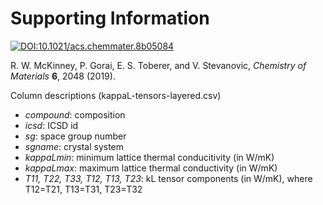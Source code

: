 # Supporting Information
[![DOI:10.1021/acs.chemmater.8b05084](https://zenodo.org/badge/DOI/10.1021/acs.chemmater.8b05084.svg)](https://doi.org/10.1021/acs.chemmater.8b05084)

R. W. McKinney, P. Gorai, E. S. Toberer, and V. Stevanovic, *Chemistry of Materials* **6**, 2048 (2019).

Column descriptions (kappaL-tensors-layered.csv)
* *compound*: composition
* *icsd*: ICSD id
* *sg*: space group number
* *sgname*: crystal system
* *kappaLmin*: minimum lattice thermal conducitivity (in W/mK)
* *kappaLmax*: maximum lattice thermal conductivity (in W/mK)
* *T11, T22, T33, T12, T13, T23*: kL tensor components (in W/mK), where T12=T21, T13=T31, T23=T32
